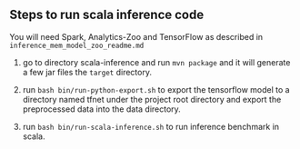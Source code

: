 ## Steps to run scala inference code

You will need Spark, Analytics-Zoo and TensorFlow as described in `inference_mem_model_zoo_readme.md`

1. go to directory scala-inference and run `mvn package` and it will generate a few jar files the `target` directory. 

2. run `bash bin/run-python-export.sh` to export the tensorflow model to a directory named tfnet under the project root
directory and export the preprocessed data into the data directory.

3. run `bash bin/run-scala-inference.sh` to run inference benchmark in scala.